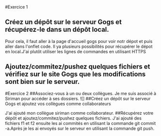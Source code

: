 #Exercice 1
## Créez un dépôt sur le serveur Gogs et récupérez-le dans un dépôt local.
Pour cela, il faut aller à la page d'accueil gogs pour voir notr dépot et puis aller dans l'onflet code. Il ya plusieurs possibilités
pour récupérer le dépot en local.J'ai plutôt utiliser les lignes de commandes en utilisant HTTPS

## Ajoutez/commitez/pushez quelques fichiers et vérifiez sur le site Gogs que les modifications sont bien sur le serveur.

#Exercice 2
##Associez-vous à un ou deux collègues.
Je me suis associé à Siriman pour accéder à ses dossiers.
![]
##Créez un dépôt sur le serveur Gogs et ajoutez vos collègues comme collaborateurs

J'ai ajouté mon collègue siriman comme collaborateur.
##Récupérez votre dépôt et ajoutez/commitez/pushez quelques fichiers.
J'ai ajouté des fichiers f1 et f2 ensuite les ai commités en utilisant la commande git commit -a.Après je les ai envoyés sur le serveur
en utilisant la commande git push.
